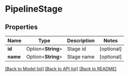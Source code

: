 # PipelineStage

## Properties

Name | Type | Description | Notes
------------ | ------------- | ------------- | -------------
**id** | Option<**String**> | Stage id | [optional]
**name** | Option<**String**> | Stage name | [optional]

[[Back to Model list]](../README.md#documentation-for-models) [[Back to API list]](../README.md#documentation-for-api-endpoints) [[Back to README]](../README.md)


